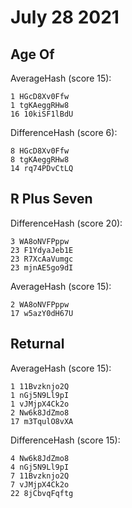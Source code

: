 # July 28 2021

## Age Of

AverageHash (score 15):

~~~
1 HGcD8Xv0Ffw
1 tgKAeggRHw8
16 10kiSF1lBdU
~~~

DifferenceHash (score 6):

~~~
8 HGcD8Xv0Ffw
8 tgKAeggRHw8
14 rq74PDvCtLQ
~~~

## R Plus Seven

DifferenceHash (score 20):

~~~
3 WA8oNVFPppw
23 F1YdyaJeb1E
23 R7XcAaVumgc
23 mjnAE5go9dI
~~~

AverageHash (score 15):

~~~
2 WA8oNVFPppw
17 w5azY0dH67U
~~~

## Returnal

AverageHash (score 15):

~~~
1 11Bvzknjo2Q
1 nGj5N9Ll9pI
1 vJMjpX4Ck2o
2 Nw6k8JdZmo8
17 m3TqulO8vXA
~~~

DifferenceHash (score 15):

~~~
4 Nw6k8JdZmo8
4 nGj5N9Ll9pI
7 11Bvzknjo2Q
7 vJMjpX4Ck2o
22 8jCbvqFqftg
~~~
